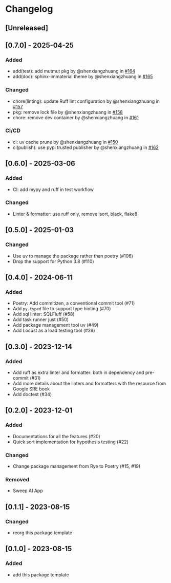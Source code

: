 # Changelog

## [Unreleased]

## [0.7.0] - 2025-04-25

### Added

* add(test): add mutmut pkg by @shenxiangzhuang in [#164](https://github.com/shenxiangzhuang/mppt/pull/164)
* add(doc): sphinx-immaterial theme by @shenxiangzhuang in [#165](https://github.com/shenxiangzhuang/mppt/pull/165)

### Changed

* chore(linting): update Ruff lint configuration by @shenxiangzhuang in [#157](https://github.com/shenxiangzhuang/mppt/pull/157)
* pkg: remove lock file by @shenxiangzhuang in [#158](https://github.com/shenxiangzhuang/mppt/pull/158)
* chore: remove dev container by @shenxiangzhuang in [#161](https://github.com/shenxiangzhuang/mppt/pull/161)

### CI/CD

* ci: uv cache prune by @shenxiangzhuang in [#150](https://github.com/shenxiangzhuang/mppt/pull/150)
* ci(publish): use pypi trusted publisher by @shenxiangzhuang in [#162](https://github.com/shenxiangzhuang/mppt/pull/162)

## [0.6.0] - 2025-03-06

### Added

- CI: add mypy and ruff in test workflow

### Changed

- Linter & formatter: use ruff only, remove isort, black, flake8

## [0.5.0] - 2025-01-03

### Changed

- Use uv to manage the package rather than poetry (#106)
- Drop the support for Python 3.8 (#110)

## [0.4.0] - 2024-06-11

### Added

- Poetry: Add commitizen, a conventional commit tool (#71)
- Add `py.typed` file to support type hinting (#70)
- Add sql linter: SQLFluff (#58)
- Add task runner just (#50)
- Add package management tool uv (#49)
- Add Locust as a load testing tool (#39)

## [0.3.0] - 2023-12-14

### Added

- Add ruff as extra linter and formatter: both in dependency and pre-commit (#31)
- Add more details about the linters and formatters with the resource from Google SRE book
- Add doctest (#34)

## [0.2.0] - 2023-12-01

### Added

- Documentations for all the features (#20)
- Quick sort implementation for hypothesis testing (#22)

### Changed

- Change package management from Rye to Poetry (#15, #19)

### Removed

- Sweep AI App

## [0.1.1] - 2023-08-15

### Changed

- reorg this package template

## [0.1.0] - 2023-08-15

### Added

- add this package template
